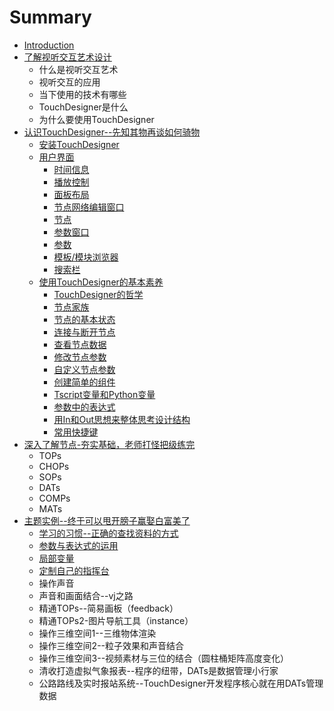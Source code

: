 # Summary

* [Introduction](README.md)
* [了解视听交互艺术设计](Chapter_1.md)
   * 什么是视听交互艺术
   * 视听交互的应用
   * 当下使用的技术有哪些
   * TouchDesigner是什么
   * 为什么要使用TouchDesigner
* [认识TouchDesigner--先知其物再谈如何骑物](Chapter_2.md)
   * [安装TouchDesigner](an_zhuang_touchdesigner.md)
   * [用户界面](yong_hu_jie_mian.md)
       * [时间信息](shi_jian_xin_xi.md)
       * [播放控制](bo_fang_kong_zhi.md)
       * [面板布局](mian_ban_bu_ju.md)
       * [节点网络编辑窗口](jie_dian_wang_luo_bian_ji_chuang_kou.md)
       * [节点](jie_dian.md)
       * [参数窗口](can_shu_chuang_kou.md)
       * [参数](can_shu.md)
       * [模板/模块浏览器](mo_677f_mo_kuai_liu_lan_qi.md)
       * [搜索栏](sou_suo_lan.md)
   * [使用TouchDesigner的基本素养](shi_yong_touchdesigner_de_ji_ben_su_yang.md)
       * [TouchDesigner的哲学](touchdesignerde_zhe_xue.md)
       * [节点家族](jie_dian_jia_zu.md)
       * [节点的基本状态](jie_dian_de_ji_ben_zhuang_tai.md)
       * [连接与断开节点](lian_jie_yu_duan_kai_jie_dian.md)
       * [查看节点数据](cha_kan_jie_dian_shu_ju.md)
       * [修改节点参数](xiu_gai_jie_dian_can_shu.md)
       * [自定义节点参数](zi_ding_yi_jie_dian_can_shu.md)
       * [创建简单的组件](chuang_jian_jian_dan_de_zu_jian.md)
       * [Tscript变量和Python变量](tscriptbian_liang_he_python_bian_liang.md)
       * [参数中的表达式](can_shu_zhong_de_biao_da_shi.md)
       * [用In和Out思想来整体思考设计结构](yong_in_he_out_si_xiang_lai_zheng_ti_si_kao_she_ji.md)
       * [常用快捷键](chang_yong_kuai_jie_jian.md)
* [深入了解节点-夯实基础，老师打怪把级练完](Chapter_3.md)
   * TOPs
   * CHOPs
   * SOPs
   * DATs
   * COMPs
   * MATs
* [主题实例--终于可以甩开膀子赢娶白富美了](Chapter_4.md)
   * [学习的习惯--正确的查找资料的方式](xue_xi_de_xi_60ef--_zheng_que_de_cha_zhao_zi_liao_.md)
   * [参数与表达式的运用](can_shu_yu_biao_da_shi_de_yun_yong.md)
   * [局部变量](ju_bu_bian_liang.md)
   * [定制自己的指挥台](ding_zhi_zi_ji_de_zhi_hui_tai.md)
   * 操作声音
   * 声音和画面结合--vj之路
   * 精通TOPs--简易画板（feedback）
   * 精通TOPs2-图片导航工具（instance）
   * 操作三维空间1--三维物体渲染
   * 操作三维空间2--粒子效果和声音结合
   * 操作三维空间3--视频素材与三位的结合（圆柱桶矩阵高度变化）
   * 清收打造虚拟气象报表--程序的纽带，DATs是数据管理小行家
   * 公路路线及实时报站系统--TouchDesigner开发程序核心就在用DATs管理数据

